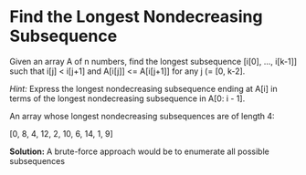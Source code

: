# Find the Longest Nondecreasing Subsequence

Given an array A of n numbers, find the longest subsequence [i[0], ..., i[k-1]] such that i[j] < i[j+1] and A[i[j]] <= A[i[j+1]] for any j (= [0, k-2].

*Hint:* Express the longest nondecreasing subsequence ending at A[i] in terms of the longest nondecreasing subsequence in A[0: i - 1].

An array whose longest nondecreasing subsequences are of length 4:

[0, 8, 4, 12, 2, 10, 6, 14, 1, 9]

**Solution:** A brute-force approach would be to enumerate all possible subsequences